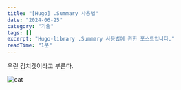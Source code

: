 ```yaml
---
title: "[Hugo] .Summary 사용법"
date: "2024-06-25"
category: "기술"
tags: []
excerpt: "Hugo-library .Summary 사용법에 관한 포스트입니다."
readTime: "1분"
---
```


우린 김치캣이라고 부른다.

<!--more-->
![cat](https://github.com/user-attachments/assets/64b064ef-d713-4e7e-90a8-b9c83ae0e1c8)

```
```